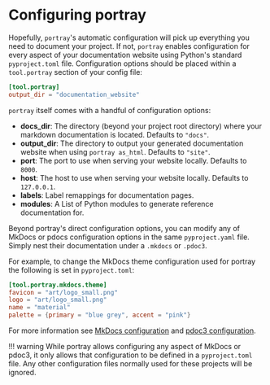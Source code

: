 # Configuring portray

Hopefully, `portray`'s automatic configuration will pick up everything you need to document your project.
If not, `portray` enables configuration for every aspect of your documentation website using Python's standard `pyproject.toml` file.
Configuration options should be placed within a `tool.portray` section of your config file:

```toml
[tool.portray]
output_dir = "documentation_website"
```

`portray` itself comes with a handful of configuration options:

 - **docs_dir**: The directory (beyond your project root directory) where your markdown documentation is located. Defaults to `"docs"`.
 - **output_dir**: The directory to output your generated documentation website when using `portray as_html`. Defaults to `"site"`.
 - **port**: The port to use when serving your website locally. Defaults to `8000`.
 - **host**: The host to use when serving your website locally. Defaults to `127.0.0.1`.
 - **labels**: Label remappings for documentation pages.
 - **modules**: A List of Python modules to generate reference documentation for.

Beyond portray's direct configuration options, you can modify any of MkDocs or pdocs configuration options in the same `pyproject.yaml` file.
Simply nest their documentation under a `.mkdocs` or `.pdoc3`.

For example, to change the MkDocs theme configuration used for portray the following is set in `pyproject.toml`:

```toml
[tool.portray.mkdocs.theme]
favicon = "art/logo_small.png"
logo = "art/logo_small.png"
name = "material"
palette = {primary = "blue grey", accent = "pink"}
```

For more information see [MkDocs configuration](https://www.mkdocs.org/user-guide/configuration/) and [pdoc3 configuration](https://github.com/pdoc3/pdoc/blob/master/pdoc/templates/config.mako).

!!! warning
    While portray allows configuring any aspect of MkDocs or pdoc3, it only allows that configuration to be defined in a `pyproject.toml` file. Any other configuration files normally used for these projects will be ignored.
